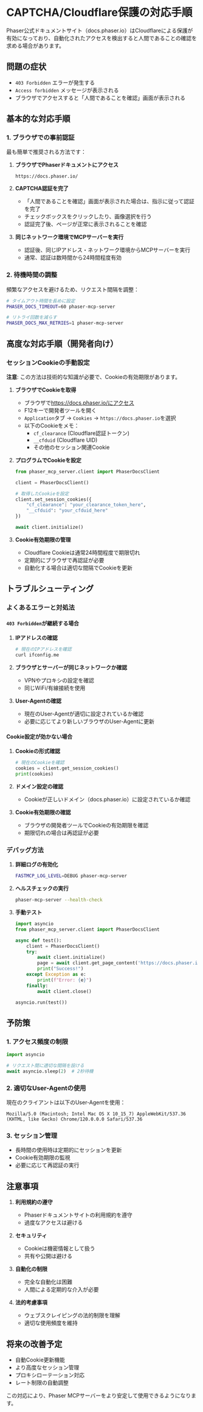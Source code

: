 # CAPTCHA/Cloudflare保護の対応手順

Phaser公式ドキュメントサイト（docs.phaser.io）はCloudflareによる保護が有効になっており、自動化されたアクセスを検出すると人間であることの確認を求める場合があります。

## 問題の症状

- `403 Forbidden` エラーが発生する
- `Access forbidden` メッセージが表示される
- ブラウザでアクセスすると「人間であることを確認」画面が表示される

## 基本的な対応手順

### 1. ブラウザでの事前認証

最も簡単で推奨される方法です：

1. **ブラウザでPhaserドキュメントにアクセス**

   ```
   https://docs.phaser.io/
   ```

2. **CAPTCHA認証を完了**
   - 「人間であることを確認」画面が表示された場合は、指示に従って認証を完了
   - チェックボックスをクリックしたり、画像選択を行う
   - 認証完了後、ページが正常に表示されることを確認

3. **同じネットワーク環境でMCPサーバーを実行**
   - 認証後、同じIPアドレス・ネットワーク環境からMCPサーバーを実行
   - 通常、認証は数時間から24時間程度有効

### 2. 待機時間の調整

頻繁なアクセスを避けるため、リクエスト間隔を調整：

```bash
# タイムアウト時間を長めに設定
PHASER_DOCS_TIMEOUT=60 phaser-mcp-server

# リトライ回数を減らす
PHASER_DOCS_MAX_RETRIES=1 phaser-mcp-server
```

## 高度な対応手順（開発者向け）

### セッションCookieの手動設定

**注意**: この方法は技術的な知識が必要で、Cookieの有効期限があります。

1. **ブラウザでCookieを取得**
   - ブラウザで<https://docs.phaser.io/にアクセス>
   - F12キーで開発者ツールを開く
   - `Application`タブ → `Cookies` → `https://docs.phaser.io`を選択
   - 以下のCookieをメモ：
     - `cf_clearance` (Cloudflare認証トークン)
     - `__cfduid` (Cloudflare UID)
     - その他のセッション関連Cookie

2. **プログラムでCookieを設定**

   ```python
   from phaser_mcp_server.client import PhaserDocsClient
   
   client = PhaserDocsClient()
   
   # 取得したCookieを設定
   client.set_session_cookies({
       "cf_clearance": "your_clearance_token_here",
       "__cfduid": "your_cfduid_here"
   })
   
   await client.initialize()
   ```

3. **Cookie有効期限の管理**
   - Cloudflare Cookieは通常24時間程度で期限切れ
   - 定期的にブラウザで再認証が必要
   - 自動化する場合は適切な間隔でCookieを更新

## トラブルシューティング

### よくあるエラーと対処法

#### `403 Forbidden`が継続する場合

1. **IPアドレスの確認**

   ```bash
   # 現在のIPアドレスを確認
   curl ifconfig.me
   ```

2. **ブラウザとサーバーが同じネットワークか確認**
   - VPNやプロキシの設定を確認
   - 同じWiFi/有線接続を使用

3. **User-Agentの確認**
   - 現在のUser-Agentが適切に設定されているか確認
   - 必要に応じてより新しいブラウザのUser-Agentに更新

#### Cookie設定が効かない場合

1. **Cookieの形式確認**

   ```python
   # 現在のCookieを確認
   cookies = client.get_session_cookies()
   print(cookies)
   ```

2. **ドメイン設定の確認**
   - Cookieが正しいドメイン（docs.phaser.io）に設定されているか確認

3. **Cookie有効期限の確認**
   - ブラウザの開発者ツールでCookieの有効期限を確認
   - 期限切れの場合は再認証が必要

### デバッグ方法

1. **詳細ログの有効化**

   ```bash
   FASTMCP_LOG_LEVEL=DEBUG phaser-mcp-server
   ```

2. **ヘルスチェックの実行**

   ```bash
   phaser-mcp-server --health-check
   ```

3. **手動テスト**

   ```python
   import asyncio
   from phaser_mcp_server.client import PhaserDocsClient
   
   async def test():
       client = PhaserDocsClient()
       try:
           await client.initialize()
           page = await client.get_page_content('https://docs.phaser.io/')
           print("Success!")
       except Exception as e:
           print(f"Error: {e}")
       finally:
           await client.close()
   
   asyncio.run(test())
   ```

## 予防策

### 1. アクセス頻度の制限

```python
import asyncio

# リクエスト間に適切な間隔を設ける
await asyncio.sleep(2)  # 2秒待機
```

### 2. 適切なUser-Agentの使用

現在のクライアントは以下のUser-Agentを使用：

```
Mozilla/5.0 (Macintosh; Intel Mac OS X 10_15_7) AppleWebKit/537.36 (KHTML, like Gecko) Chrome/120.0.0.0 Safari/537.36
```

### 3. セッション管理

- 長時間の使用時は定期的にセッションを更新
- Cookie有効期限の監視
- 必要に応じて再認証の実行

## 注意事項

1. **利用規約の遵守**
   - Phaserドキュメントサイトの利用規約を遵守
   - 過度なアクセスは避ける

2. **セキュリティ**
   - Cookieは機密情報として扱う
   - 共有や公開は避ける

3. **自動化の制限**
   - 完全な自動化は困難
   - 人間による定期的な介入が必要

4. **法的考慮事項**
   - ウェブスクレイピングの法的制限を理解
   - 適切な使用頻度を維持

## 将来の改善予定

- 自動Cookie更新機能
- より高度なセッション管理
- プロキシローテーション対応
- レート制限の自動調整

この対応により、Phaser MCPサーバーをより安定して使用できるようになります。
